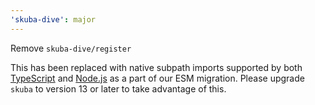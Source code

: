 ```yaml
---
'skuba-dive': major
---
```


Remove `skuba-dive/register`

This has been replaced with native subpath imports supported by both [TypeScript](https://www.typescriptlang.org/docs/handbook/modules/reference.html#packagejson-imports-and-self-name-imports) and [Node.js](https://nodejs.org/api/packages.html#subpath-imports) as a part of our ESM migration. Please upgrade `skuba` to version 13 or later to take advantage of this.
